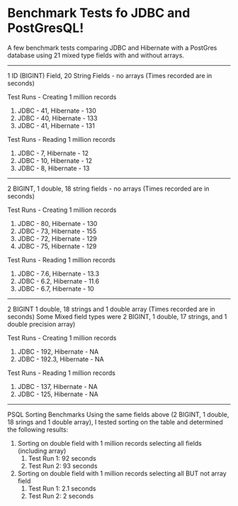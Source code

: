 # Benchmark Tests fo JDBC and PostGresQL!

A few benchmark tests comparing JDBC and Hibernate with a PostGres database using 21 mixed type fields with and without arrays.

***
1 ID (BIGINT) Field, 20 String Fields - no arrays
(Times recorded are in seconds)

Test Runs - Creating 1 million records
1) JDBC - 41, Hibernate - 130
2) JDBC - 40, Hibernate - 133
3) JDBC - 41, Hibernate - 131

Test Runs - Reading 1 million records
1) JDBC - 7, Hibernate - 12
2) JDBC - 10, Hibernate - 12
3) JDBC - 8, Hibernate - 13

***

2 BIGINT, 1 double, 18 string fields - no arrays
(Times recorded are in seconds)

Test Runs - Creating 1 million records
1) JDBC - 80, Hibernate - 130
2) JDBC - 73, Hibernate - 155
3) JDBC - 72, Hibernate - 129
4) JDBC - 75, Hibernate - 129

Test Runs - Reading 1 million records
1) JDBC - 7.6, Hibernate - 13.3
2) JDBC - 6.2, Hibernate - 11.6
3) JDBC - 6.7, Hibernate - 10

***
2 BIGINT 1 double, 18 strings and 1 double array
(Times recorded are in seconds)
Some Mixed field types were 2 BIGINT, 1 double, 17 strings, and 1 double precision array)

Test Runs - Creating 1 million records
1) JDBC - 192, Hibernate - NA
2) JDBC - 192.3, Hibernate - NA

Test Runs - Reading 1 million records
1) JDBC - 137, Hibernate - NA
2) JDBC - 125, Hibernate - NA
***
PSQL Sorting Benchmarks
Using the same fields above (2 BIGINT, 1 double, 18 srings and 1 double array), I tested sorting on the table and determined the following results:

1) Sorting on double field with 1 million records selecting all fields (including array) 
   1) Test Run 1: 92 seconds
   2) Test Run 2: 93 seconds
2) Sorting on double field with 1 million records selecting all BUT not array field 
   1) Test Run 1: 2.1 seconds
   2) Test Run 2: 2 seconds
